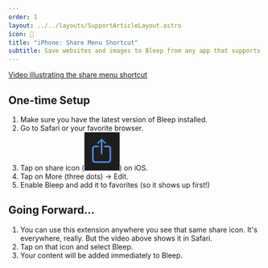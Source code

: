 ```yaml
---
order: 1
layout: ../../layouts/SupportArticleLayout.astro
icon: 📱
title: "iPhone: Share Menu Shortcut"
subtitle: Save websites and images to Bleep from any app that supports sharing, including Safari.
---
```


[Video illustrating the share menu shortcut](/support/share_ios/share_extension_portrait.mp4)

## One-time Setup

1. Make sure you have the latest version of Bleep installed.
2. Go to Safari or your favorite browser.
3. Tap on share icon (![share icon](./share_ios/share_icon.png)) on iOS.
4. Tap on More (three dots) &rarr; Edit.
5. Enable Bleep and add it to favorites (so it shows up first!)

## Going Forward…

1. You can use this extension anywhere you see that same share icon. It's everywhere, really. But the video above shows it in Safari.
2. Tap on that icon and select Bleep.
3. Your content will be added immediately to Bleep.

